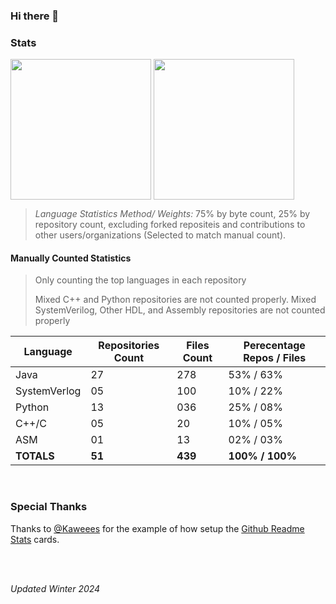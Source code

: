 ### Hi there 👋

<!--
**BobSaidHi/BobSaidHi** is a ✨ _special_ ✨ repository because its `README.md` (this file) appears on your GitHub profile.

Here are some ideas to get you started:

- 🔭 I’m currently working on ...
- 🌱 I’m currently learning ...
- 👯 I’m looking to collaborate on ...
- 🤔 I’m looking for help with ...
- 💬 Ask me about ...
- 📫 How to reach me: ...
- 😄 Pronouns: ...
- ⚡ Fun fact: ...
-->

### Stats

<!-- Public Instance
![BobSaidHi's GitHub stats](https://github-readme-stats.vercel.app/api?username=BobSaidHi&show_icons=true&theme=transparent) ![Top Langs](https://github-readme-stats.vercel.app/api/top-langs/?username=BobSaidHi&exclude_repo=&hide=Dockerfile,Processing)
-->

<!-- Private Instance, slightly more accurate, especially for the main stats card -->
<!-- This alignment is still less than ideal though
![BobSaidHi's GitHub stats](https://github-readme-stats-omega-drab-90.vercel.app/api?username=BobSaidHi&show_icons=true&theme=transparent) ![Top Langs](https://github-readme-stats-omega-drab-90.vercel.app/api/top-langs/?username=BobSaidHi&exclude_repo=&hide=Dockerfile,Processing)
-->

<!-- Private Instance w/ better formatting -->
<div>
<img height=225 align="center" src="https://github-readme-stats-omega-drab-90.vercel.app/api?username=BobSaidHi&show_icons=true&theme=transparent" />
<img height=225 align="center" src="https://github-readme-stats-omega-drab-90.vercel.app/api/top-langs/?username=BobSaidHi&exclude_repo=&hide=Dockerfile,Processing,C&size_weight=0.75&count_weight=0.25" />
</div>

> *Language Statistics Method/ Weights:* 75% by byte count, 25% by repository count, excluding forked repositeis and contributions to other users/organizations (Selected to match manual count).

#### Manually Counted Statistics

> Only counting the top languages in each repository
> 
> Mixed C++ and Python repositories are not counted properly.
> Mixed SystemVerilog, Other HDL, and Assembly repositories are not counted properly

| Language 	  | Repositories Count	| Files Count	| Perecentage Repos / Files |
| ---     | ---   | ---   | ---       |
| Java	  | 27		| 278		| 53% / 63% |
| SystemVerlog      | 05		| 100		| 10% / 22% |
| Python	| 13		| 036		| 25% / 08% |
| C++/C	  | 05	  | 20		| 10% / 05% |
| ASM		  | 01	  | 13		| 02% / 03% |
| **TOTALS**	  | **51**		| **439**		| **100% / 100%** |


<br>

### Special Thanks

Thanks to [@Kaweees](https://github.com/Kaweees/Kaweees/blob/master/README.md) for the example of how setup the [Github Readme Stats](https://github.com/anuraghazra/github-readme-stats#readme) cards.

<br>
<br>

_Updated Winter 2024_

